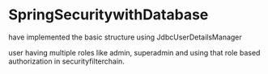 # SpringSecuritywithDatabase

have implemented the basic structure using JdbcUserDetailsManager 

user having multiple roles like admin, superadmin and using that role based authorization in securityfilterchain.
